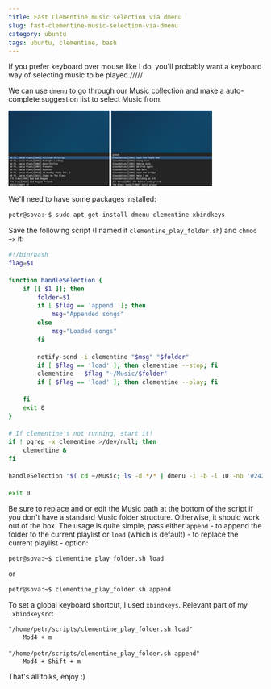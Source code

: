 ```yaml
---
title: Fast Clementine music selection via dmenu
slug: fast-clementine-music-selection-via-dmenu
category: ubuntu
tags: ubuntu, clementine, bash
---
```


If you prefer keyboard over mouse like I do, you'll probably want a keyboard way of selecting music to be played./////

We can use `dmenu` to go through our Music collection and make a auto-complete suggestion list to select Music from.

[![Default selection view.](images/thumbs/2014-01-02-fast-clementine-music-selection-via-dmenu_1.png)](images/2014-01-02-fast-clementine-music-selection-via-dmenu_1.png)
[![Start typing letters to filter the collection.](images/thumbs/2014-01-02-fast-clementine-music-selection-via-dmenu_2.png)](images/2014-01-02-fast-clementine-music-selection-via-dmenu_2.png)

We'll need to have some packages installed:

```bash
petr@sova:~$ sudo apt-get install dmenu clementine xbindkeys
```

Save the following script (I named it `clementine_play_folder.sh`) and `chmod +x` it:

```bash
#!/bin/bash
flag=$1

function handleSelection {
	if [[ $1 ]]; then
		folder=$1
		if [ $flag == 'append' ]; then
			msg="Appended songs"
		else
			msg="Loaded songs"
		fi
		
		notify-send -i clementine "$msg" "$folder"
		if [ $flag == 'load' ]; then clementine --stop; fi
		clementine --$flag "~/Music/$folder"
		if [ $flag == 'load' ]; then clementine --play; fi

	fi
	exit 0
}

# If clementine's not running, start it!
if ! pgrep -x clementine >/dev/null; then
	clementine &
fi

handleSelection "$( cd ~/Music; ls -d */* | dmenu -i -b -l 10 -nb '#242424' -nf white -sb '#2e557e' )"

exit 0
```

Be sure to replace and or edit the Music path at the bottom of the script if you  don't have a standard Music folder structure. Otherwise, it should work out of the box. The usage is quite simple, pass either `append` - to append the folder to the current playlist or `load` (which is default) - to replace the current playlist - option:

```bash
petr@sova:~$ clementine_play_folder.sh load
```

or

```bash
petr@sova:~$ clementine_play_folder.sh append
```

To set a global keyboard shortcut, I used `xbindkeys`. Relevant part of my `.xbindkeysrc`:

	"/home/petr/scripts/clementine_play_folder.sh load"
		Mod4 + m

	"/home/petr/scripts/clementine_play_folder.sh append"
		Mod4 + Shift + m

That's all folks, enjoy :)